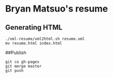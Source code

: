 # Bryan Matsuo's resume

## Generating HTML

    ./xml-resume/xml2html.sh resume.xml
    mv resume.html index.html

##Publish

    git co gh-pages
    git merge master
    git push
